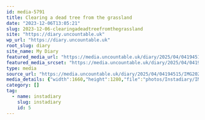 ```yaml
---
id: media-5791
title: Clearing a dead tree from the grassland
date: "2023-12-06T13:05:21"
slug: 2023-12-06-clearingadeadtreefromthegrassland
site: "https://diary.uncountable.uk"
wp_url: "https://diary.uncountable.uk"
root_slug: diary
site_name: My Diary
featured_media_url: "https://media.uncountable.uk/diary/2025/04/04194515/IMG20231206130521-edited.webp"
featured_media_srcset: "https://media.uncountable.uk/diary/2025/04/04194515/IMG20231206130521-edited-300x231.webp 300w, https://media.uncountable.uk/diary/2025/04/04194515/IMG20231206130521-edited-1024x790.webp 1024w, https://media.uncountable.uk/diary/2025/04/04194515/IMG20231206130521-edited-150x150.webp 150w, https://media.uncountable.uk/diary/2025/04/04194515/IMG20231206130521-edited-640x493.webp 640w, https://media.uncountable.uk/diary/2025/04/04194515/IMG20231206130521-edited.webp 1660w"
type: media
source_url: "https://media.uncountable.uk/diary/2025/04/04194515/IMG20231206130521-edited.webp"
media_details: {"width":1660,"height":1280,"file":"photos/Instadiary/IMG20231206130521-edited.webp","filesize":200584,"sizes":{"medium":{"file":"IMG20231206130521-edited-300x231.webp","width":300,"height":231,"filesize":25406,"mime_type":"image/webp","source_url":"https://media.uncountable.uk/diary/2025/04/04194515/IMG20231206130521-edited-300x231.webp"},"large":{"file":"IMG20231206130521-edited-1024x790.webp","width":1024,"height":790,"filesize":212952,"mime_type":"image/webp","source_url":"https://media.uncountable.uk/diary/2025/04/04194515/IMG20231206130521-edited-1024x790.webp"},"thumbnail":{"file":"IMG20231206130521-edited-150x150.webp","width":150,"height":150,"filesize":8462,"mime_type":"image/webp","source_url":"https://media.uncountable.uk/diary/2025/04/04194515/IMG20231206130521-edited-150x150.webp"},"mobwidth":{"file":"IMG20231206130521-edited-640x493.webp","width":640,"height":493,"filesize":103060,"mime_type":"image/webp","source_url":"https://media.uncountable.uk/diary/2025/04/04194515/IMG20231206130521-edited-640x493.webp"},"full":{"file":"IMG20231206130521-edited.webp","width":1660,"height":1280,"mime_type":"image/webp","source_url":"https://media.uncountable.uk/diary/2025/04/04194515/IMG20231206130521-edited.webp"}},"image_meta":{"aperture":"0","credit":"","camera":"","caption":"","created_timestamp":"0","copyright":"","focal_length":"0","iso":"0","shutter_speed":"0","title":"","orientation":"0","keywords":[]}}
category: []
tag:
  - name: instadiary
    slug: instadiary
    id: 5
---
```


